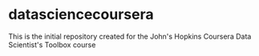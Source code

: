 # datasciencecoursera
This is the initial repository created for the John's Hopkins Coursera Data Scientist's Toolbox course
